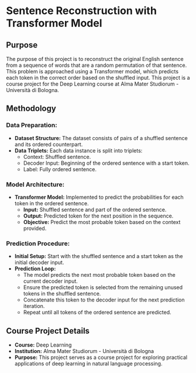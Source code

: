 # Sentence Reconstruction with Transformer Model

## Purpose
The purpose of this project is to reconstruct the original English sentence from a sequence of words that are a random permutation of that sentence. This problem is approached using a Transformer model, which predicts each token in the correct order based on the shuffled input. This project is a course project for the Deep Learning course at Alma Mater Studiorum - Università di Bologna.

## Methodology

### Data Preparation:
- **Dataset Structure:** The dataset consists of pairs of a shuffled sentence and its ordered counterpart.
- **Data Triplets:** Each data instance is split into triplets:
  - Context: Shuffled sentence.
  - Decoder Input: Beginning of the ordered sentence with a start token.
  - Label: Fully ordered sentence.

### Model Architecture:
- **Transformer Model:** Implemented to predict the probabilities for each token in the ordered sentence.
  - **Input:** Shuffled sentence and part of the ordered sentence.
  - **Output:** Predicted token for the next position in the sequence.
  - **Objective:** Predict the most probable token based on the context provided.

### Prediction Procedure:
- **Initial Setup:** Start with the shuffled sentence and a start token as the initial decoder input.
- **Prediction Loop:**
  - The model predicts the next most probable token based on the current decoder input.
  - Ensure the predicted token is selected from the remaining unused tokens in the shuffled sentence.
  - Concatenate this token to the decoder input for the next prediction iteration.
  - Repeat until all tokens of the ordered sentence are predicted.

## Course Project Details
- **Course:** Deep Learning
- **Institution:** Alma Mater Studiorum - Università di Bologna
- **Purpose:** This project serves as a course project for exploring practical applications of deep learning in natural language processing.
